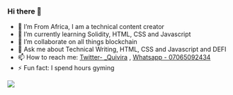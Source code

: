 ### Hi there 👋

- 🔭 I’m From Africa, I am a technical content creator
- 🌱 I’m currently learning Solidity, HTML, CSS and Javascript
- 👯 I’m collaborate on all things blockchain
- 💬 Ask me about Technical Writing, HTML, CSS and Javascript and DEFI
- 📫 How to reach me: [Twitter- _Quivira](https://twitter.com/_quivira?s=21&t=ltKUvTnbmFl0EVTv-et9hg) ,
[Whatsapp - 07065092434](https://wa.me/2347065092434?text=Good%20Day%20Quivira,%20i%20got%20your%20contact%20from%20____,%20My%20name%20is__%20)
- ⚡ Fun fact: I spend hours gyming



<img src="https://github-readme-stats.vercel.app/api?username=Qui-vira&&show_icons=true&title_color=ffffff&icon_color=bb2acf&text_color=daf7dc&bg_color=151515">
